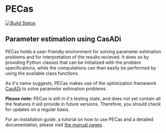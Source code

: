 PECas
=====

[![Build Status](https://magnum.travis-ci.com/adbuerger/PECas.svg?token=y57yfoSocng7xzK8ygb7&branch=rework)](https://magnum.travis-ci.com/adbuerger/PECas)

Parameter estimation using CasADi
---------------------------------

PECas holds a user-friendly environment for solving parameter estimation
problems and for interpretation of the results recieved. It does so by providing Python classes that can be initialized with the problem specifications, while the computations can then easily be performed by using the available class functions.

As it's name suggests, PECas makes use of the optimization framework
[CasADi](http://casadi.org) to solve parameter estimation
problems.

**Please note:** PECas is still in it's testing state, and does not yet contain all the features it will provide in future versions. Therefore, you should check for updates on a regular basis.

For an installation guide, a tutorial on how to use PECas and
a detailed documentation, please
visit [the manual pages](http://adbuerger.github.io/PECas) .
